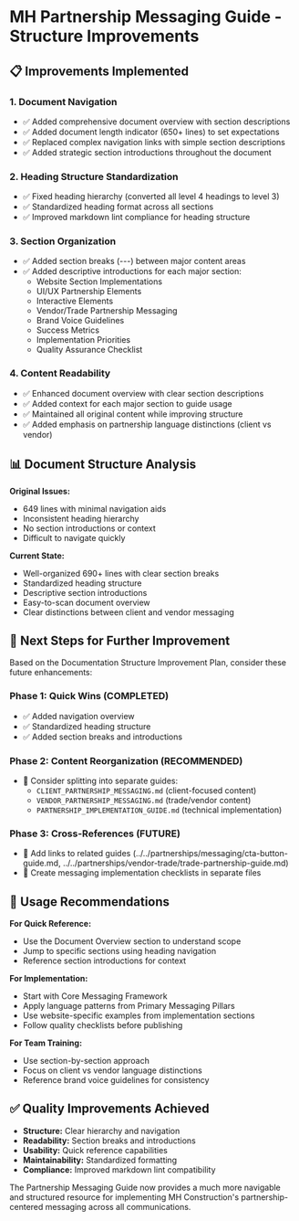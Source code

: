 # MH Partnership Messaging Guide - Structure Improvements

## 📋 **Improvements Implemented**

### **1. Document Navigation**

- ✅ Added comprehensive document overview with section descriptions
- ✅ Added document length indicator (650+ lines) to set expectations
- ✅ Replaced complex navigation links with simple section descriptions
- ✅ Added strategic section introductions throughout the document

### **2. Heading Structure Standardization**

- ✅ Fixed heading hierarchy (converted all level 4 headings to level 3)
- ✅ Standardized heading format across all sections
- ✅ Improved markdown lint compliance for heading structure

### **3. Section Organization**

- ✅ Added section breaks (---) between major content areas
- ✅ Added descriptive introductions for each major section:
  - Website Section Implementations
  - UI/UX Partnership Elements
  - Interactive Elements
  - Vendor/Trade Partnership Messaging
  - Brand Voice Guidelines
  - Success Metrics
  - Implementation Priorities
  - Quality Assurance Checklist

### **4. Content Readability**

- ✅ Enhanced document overview with clear section descriptions
- ✅ Added context for each major section to guide usage
- ✅ Maintained all original content while improving structure
- ✅ Added emphasis on partnership language distinctions (client vs vendor)

## 📊 **Document Structure Analysis**

**Original Issues:**

- 649 lines with minimal navigation aids
- Inconsistent heading hierarchy
- No section introductions or context
- Difficult to navigate quickly

**Current State:**

- Well-organized 690+ lines with clear section breaks
- Standardized heading structure
- Descriptive section introductions
- Easy-to-scan document overview
- Clear distinctions between client and vendor messaging

## 🎯 **Next Steps for Further Improvement**

Based on the Documentation Structure Improvement Plan, consider these future enhancements:

### **Phase 1: Quick Wins (COMPLETED)**

- ✅ Added navigation overview
- ✅ Standardized heading structure
- ✅ Added section breaks and introductions

### **Phase 2: Content Reorganization (RECOMMENDED)**

- 📝 Consider splitting into separate guides:
  - `CLIENT_PARTNERSHIP_MESSAGING.md` (client-focused content)
  - `VENDOR_PARTNERSHIP_MESSAGING.md` (trade/vendor content)
  - `PARTNERSHIP_IMPLEMENTATION_GUIDE.md` (technical implementation)

### **Phase 3: Cross-References (FUTURE)**

- 📝 Add links to related guides (../../partnerships/messaging/cta-button-guide.md, ../../partnerships/vendor-trade/trade-partnership-guide.md)
- 📝 Create messaging implementation checklists in separate files

## 📝 **Usage Recommendations**

**For Quick Reference:**

- Use the Document Overview section to understand scope
- Jump to specific sections using heading navigation
- Reference section introductions for context

**For Implementation:**

- Start with Core Messaging Framework
- Apply language patterns from Primary Messaging Pillars
- Use website-specific examples from implementation sections
- Follow quality checklists before publishing

**For Team Training:**

- Use section-by-section approach
- Focus on client vs vendor language distinctions
- Reference brand voice guidelines for consistency

## ✅ **Quality Improvements Achieved**

- **Structure:** Clear hierarchy and navigation
- **Readability:** Section breaks and introductions
- **Usability:** Quick reference capabilities
- **Maintainability:** Standardized formatting
- **Compliance:** Improved markdown lint compatibility

The Partnership Messaging Guide now provides a much more navigable and structured resource for
implementing MH Construction's partnership-centered messaging across all communications.
